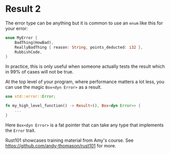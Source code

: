 # Result 2

The error type can be anything but it is common to use an `enum` like this
for your error:

```Rust
enum MyError {
    BadThing(HowBad),
    ReallyBadThing { reason: String, points_deducted: i32 },
    RubbishCode,
}
```

In practice, this is only useful when someone actually tests the result
which in 99% of cases will not be true.

At the top level of your program, where performance matters a lot less,
you can use the magic `Box<dyn Error>` as a result.

```Rust
use std::error::Error;

fn my_high_level_function() -> Result<(), Box<dyn Error>> {
    ...
}
```

Here `Box<dyn Error>` is a fat pointer that can take any type
that implements the `Error` trait.

Rust101 showcases training material from Amy's course.
See https://github.com/andy-thomason/rust101 for more.
